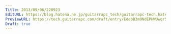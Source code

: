 ```yaml
---
Title: 2013/09/06/220923
EditURL: https://blog.hatena.ne.jp/guitarrapc_tech/guitarrapc-tech.hatenablog.com/atom/entry/6802418398340967694
PreviewURL: https://tech.guitarrapc.com/draft/entry/EdebB3m9NdEPHWUwqr5i2eOSedE
Draft: true
---
```


